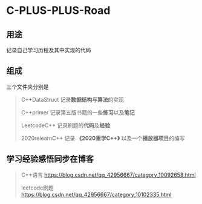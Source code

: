# C-PLUS-PLUS-Road
## 用途
记录自己学习历程及其中实现的代码
## 组成
三个文件夹分别是
> C++DataStruct 记录**数据结构与算法**的实现
> 
> C++primer 记录第五版书籍的一些**练习**以及**笔记**
> 
> LeetcodeC++ 记录刷题的**代码**及**经验**
>
> 2020relearnC++ 记录 **《2020重学C++》** 以及一个**播放器项目**的编写
> 


## 学习经验感悟同步在博客
> C++语言       https://blog.csdn.net/qq_42956667/category_10092658.html
> 
> leetcode刷题  https://blog.csdn.net/qq_42956667/category_10102335.html  
